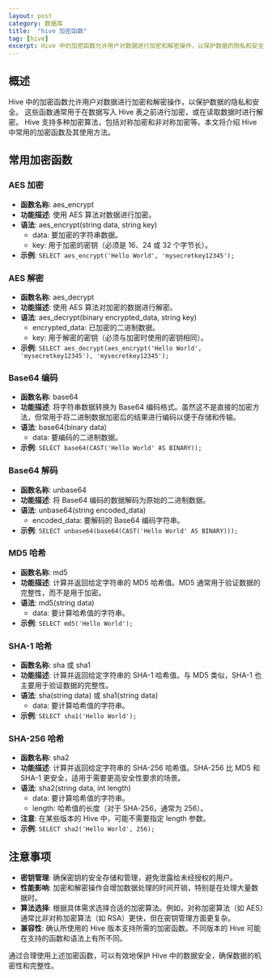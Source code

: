 ```yaml
---
layout: post
category: 数据库
title:  "hive 加密函数"
tag: [hive]
excerpt: Hive 中的加密函数允许用户对数据进行加密和解密操作，以保护数据的隐私和安全。这些函数通常用于在数据写入 Hive 表之前进行加密，或在读取数据时进行解密。Hive 支持多种加密算法，包括对称加密和非对称加密等。本文将介绍 Hive 中常用的加密函数及其使用方法。
---
```


## 概述

Hive 中的加密函数允许用户对数据进行加密和解密操作，以保护数据的隐私和安全。
这些函数通常用于在数据写入 Hive 表之前进行加密，或在读取数据时进行解密。
Hive 支持多种加密算法，包括对称加密和非对称加密等。本文将介绍 Hive 中常用的加密函数及其使用方法。

## 常用加密函数

### AES 加密

- **函数名称**: aes_encrypt
- **功能描述**: 使用 AES 算法对数据进行加密。
- **语法**: aes_encrypt(string data, string key)
  - data: 要加密的字符串数据。
  - key: 用于加密的密钥（必须是 16、24 或 32 个字节长）。
- **示例**: `SELECT aes_encrypt('Hello World', 'mysecretkey12345');`

### AES 解密

- **函数名称**: aes_decrypt
- **功能描述**: 使用 AES 算法对加密的数据进行解密。
- **语法**: aes_decrypt(binary encrypted_data, string key)
  - encrypted_data: 已加密的二进制数据。
  - key: 用于解密的密钥（必须与加密时使用的密钥相同）。
- **示例**: `SELECT aes_decrypt(aes_encrypt('Hello World', 'mysecretkey12345'), 'mysecretkey12345');`

### Base64 编码

- **函数名称**: base64
- **功能描述**: 将字符串数据转换为 Base64 编码格式。虽然这不是直接的加密方法，但常用于将二进制数据加密后的结果进行编码以便于存储和传输。
- **语法**: base64(binary data)
  - data: 要编码的二进制数据。
- **示例**: `SELECT base64(CAST('Hello World' AS BINARY));`

### Base64 解码

- **函数名称**: unbase64
- **功能描述**: 将 Base64 编码的数据解码为原始的二进制数据。
- **语法**: unbase64(string encoded_data)
  - encoded_data: 要解码的 Base64 编码字符串。
- **示例**: `SELECT unbase64(base64(CAST('Hello World' AS BINARY)));`

### MD5 哈希

- **函数名称**: md5
- **功能描述**: 计算并返回给定字符串的 MD5 哈希值。MD5 通常用于验证数据的完整性，而不是用于加密。
- **语法**: md5(string data)
  - data: 要计算哈希值的字符串。
- **示例**: `SELECT md5('Hello World');`

### SHA-1 哈希

- **函数名称**: sha 或 sha1
- **功能描述**: 计算并返回给定字符串的 SHA-1 哈希值。与 MD5 类似，SHA-1 也主要用于验证数据的完整性。
- **语法**: sha(string data) 或 sha1(string data)
  - data: 要计算哈希值的字符串。
- **示例**: `SELECT sha1('Hello World');`

### SHA-256 哈希

- **函数名称**: sha2
- **功能描述**: 计算并返回给定字符串的 SHA-256 哈希值。SHA-256 比 MD5 和 SHA-1 更安全，适用于需要更高安全性要求的场景。
- **语法**: sha2(string data, int length)
  - data: 要计算哈希值的字符串。
  - length: 哈希值的长度（对于 SHA-256，通常为 256）。
- **注意**: 在某些版本的 Hive 中，可能不需要指定 length 参数。
- **示例**: `SELECT sha2('Hello World', 256);`

## 注意事项

- **密钥管理**: 确保密钥的安全存储和管理，避免泄露给未经授权的用户。
- **性能影响**: 加密和解密操作会增加数据处理的时间开销，特别是在处理大量数据时。
- **算法选择**: 根据具体需求选择合适的加密算法。例如，对称加密算法（如 AES）通常比非对称加密算法（如 RSA）更快，但在密钥管理方面更复杂。
- **兼容性**: 确认所使用的 Hive 版本支持所需的加密函数。不同版本的 Hive 可能在支持的函数和语法上有所不同。

通过合理使用上述加密函数，可以有效地保护 Hive 中的数据安全，确保数据的机密性和完整性。
